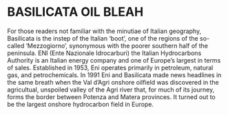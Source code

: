 # BASILICATA OIL BLEAH
For those readers not familiar with the minutiae of Italian geography, Basilicata is the instep of the Italian ‘boot’, one of the regions of the so-called ‘Mezzogiorno’, synonymous with the poorer southern half of the peninsula.
ENI (Ente Nazionale Idrocarburi) the Italian Hydrocarbons Authority is an Italian energy company and one of Europe’s largest in terms of sales. Established in 1953, Eni operates primarily in petroleum, natural gas, and petrochemicals. In 1991 Eni and Basilicata made news headlines in the same breath when the Val d’Agri onshore oilfield was discovered in the agricultual, unspoiled valley of the Agri river that, for much of its journey, forms the border between Potenza and Matera provinces. It turned out to be the largest onshore hydrocarbon field in Europe.
